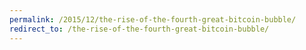 ```yaml
---
permalink: /2015/12/the-rise-of-the-fourth-great-bitcoin-bubble/
redirect_to: /the-rise-of-the-fourth-great-bitcoin-bubble/
---
```


